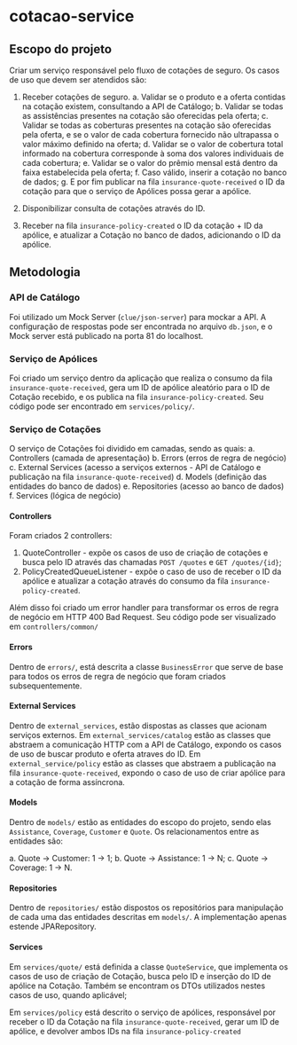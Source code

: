 # cotacao-service

## Escopo do projeto

Criar um serviço responsável pelo fluxo de cotações de seguro. Os casos de uso que devem ser atendidos são:

1. Receber cotações de seguro.
    a. Validar se o produto e a oferta contidas na cotação existem, consultando a API de Catálogo;
    b. Validar se todas as assistências presentes na cotação são oferecidas pela oferta;
    c. Validar se todas as coberturas presentes na cotação são oferecidas pela oferta, e se o valor de cada cobertura fornecido não ultrapassa o valor máximo definido na oferta;
    d. Validar se o valor de cobertura total informado na cobertura corresponde à soma dos valores individuais de cada cobertura;
    e. Validar se o valor do prêmio mensal está dentro da faixa estabelecida pela oferta;
    f. Caso válido, inserir a cotação no banco de dados;
    g. E por fim publicar na fila `insurance-quote-received` o ID da cotação para que o serviço de Apólices possa gerar a apólice.

2. Disponibilizar consulta de cotações através do ID.

3. Receber na fila `insurance-policy-created` o ID da cotação + ID da apólice, e atualizar a Cotação no banco de dados, adicionando o ID da apólice.

## Metodologia

### API de Catálogo

Foi utilizado um Mock Server (`clue/json-server`) para mockar a API. A configuração de respostas pode ser encontrada no arquivo `db.json`, e o Mock server está publicado na porta 81 do localhost.

### Serviço de Apólices

Foi criado um serviço dentro da aplicação que realiza o consumo da fila `insurance-quote-received`, gera um ID de apólice aleatório para o ID de Cotação recebido, e os publica na fila `insurance-policy-created`. Seu código pode ser encontrado em `services/policy/`.

### Serviço de Cotações

O serviço de Cotações foi dividido em camadas, sendo as quais:
a. Controllers (camada de apresentação)
b. Errors (erros de regra de negócio)
c. External Services (acesso a serviços externos - API de Catálogo e publicação na fila `insurance-quote-received`)
d. Models (definição das entidades do banco de dados)
e. Repositories (acesso ao banco de dados)
f. Services (lógica de negócio)

#### Controllers

Foram criados 2 controllers:

1. QuoteController - expõe os casos de uso de criação de cotações e busca pelo ID através das chamadas `POST /quotes` e `GET /quotes/{id}`;
2. PolicyCreatedQueueListener - expõe o caso de uso de receber o ID da apólice e atualizar a cotação através do consumo da fila `insurance-policy-created`.

Além disso foi criado um error handler para transformar os erros de regra de negócio em HTTP 400 Bad Request. Seu código pode ser visualizado em `controllers/common/`

#### Errors

Dentro de `errors/`, está descrita a classe `BusinessError` que serve de base para todos os erros de regra de negócio que foram criados subsequentemente.

#### External Services

Dentro de `external_services`, estão dispostas as classes que acionam serviços externos. Em `external_services/catalog` estão as classes que abstraem a comunicação HTTP com a API de Catálogo, expondo os casos de uso de buscar produto e oferta atraves do ID. Em `external_service/policy` estão as classes que abstraem a publicação na fila `insurance-quote-received`, expondo o caso de uso de criar apólice para a cotação de forma assíncrona.

#### Models

Dentro de `models/` estão as entidades do escopo do projeto, sendo elas `Assistance`, `Coverage`, `Customer` e `Quote`. Os relacionamentos entre as entidades são:

a. Quote -> Customer: 1 -> 1;
b. Quote -> Assistance: 1 -> N;
c. Quote -> Coverage: 1 -> N.

#### Repositories

Dentro de `repositories/` estão dispostos os repositórios para manipulação de cada uma das entidades descritas em `models/`. A implementação apenas estende JPARepository.

#### Services

Em `services/quote/` está definida a classe `QuoteService`, que implementa os casos de uso de criação de Cotação, busca pelo ID e inserção do ID de apólice na Cotação. Também se encontram os DTOs utilizados nestes casos de uso, quando aplicável;

Em `services/policy` está descrito o serviço de apólices, responsável por receber o ID da Cotação na fila `insurance-quote-received`, gerar um ID de apólice, e devolver ambos IDs na fila `insurance-policy-created`

